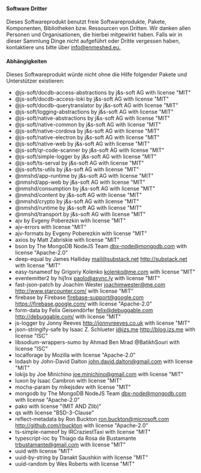 #### Software Dritter

Dieses Softwareprodukt benutzt freie Softwareprodukte, Pakete, Komponenten, Bibliotheken bzw. Ressourcen von Dritten. Wir danken allen Personen und Organisationen, die hierbei mitgewirkt haben. Falls wir in dieser Sammlung Dinge nicht aufgeführt oder Dritte vergessen haben, kontaktiere uns bitte über [info@enmeshed.eu.](mailto:info@enmeshed.eu)

#### Abhängigkeiten

Dieses Softwareprodukt würde nicht ohne die Hilfe folgender Pakete und Unterstützer existieren:

- @js-soft/docdb-access-abstractions by j&s-soft AG with license "MIT"
- @js-soft/docdb-access-loki by j&s-soft AG with license "MIT"
- @js-soft/docdb-querytranslator by j&s-soft AG with license "MIT"
- @js-soft/logging-abstractions by j&s-soft AG with license "MIT"
- @js-soft/native-abstractions by j&s-soft AG with license "MIT"
- @js-soft/native-common by j&s-soft AG with license "MIT"
- @js-soft/native-cordova by j&s-soft AG with license "MIT"
- @js-soft/native-electron by j&s-soft AG with license "MIT"
- @js-soft/native-web by j&s-soft AG with license "MIT"
- @js-soft/qr-code-scanner by j&s-soft AG with license "MIT"
- @js-soft/simple-logger by j&s-soft AG with license "MIT"
- @js-soft/ts-serval by j&s-soft AG with license "MIT"
- @js-soft/ts-utils by j&s-soft AG with license "MIT"
- @nmshd/app-runtime by j&s-soft AG with license "MIT"
- @nmshd/app-web by j&s-soft AG with license "MIT"
- @nmshd/consumption by j&s-soft AG with license "MIT"
- @nmshd/content by j&s-soft AG with license "MIT"
- @nmshd/crypto by j&s-soft AG with license "MIT"
- @nmshd/runtime by j&s-soft AG with license "MIT"
- @nmshd/transport by j&s-soft AG with license "MIT"
- ajv by Evgeny Poberezkin with license "MIT"
- ajv-errors with license "MIT"
- ajv-formats by Evgeny Poberezkin with license "MIT"
- axios by Matt Zabriskie with license "MIT"
- bson by The MongoDB NodeJS Team dbx-node@mongodb.com with license "Apache-2.0"
- deep-equal by James Halliday mail@substack.net http://substack.net with license "MIT"
- easy-tsnameof by Grigoriy Kolenko kolenko@me.com with license "MIT"
- eventemitter2 by hij1nx paolo@async.ly with license "MIT"
- fast-json-patch by Joachim Wester joachimwester@me.com http://www.starcounter.com/ with license "MIT"
- firebase by Firebase firebase-support@google.com https://firebase.google.com/ with license "Apache-2.0"
- form-data by Felix Geisendörfer felix@debuggable.com http://debuggable.com/ with license "MIT"
- js-logger by Jonny Reeves http://jonnyreeves.co.uk with license "MIT"
- json-stringify-safe by Isaac Z. Schlueter i@izs.me http://blog.izs.me with license "ISC"
- libsodium-wrappers-sumo by Ahmad Ben Mrad @BatikhSouri with license "ISC"
- localforage by Mozilla with license "Apache-2.0"
- lodash by John-David Dalton john.david.dalton@gmail.com with license "MIT"
- lokijs by Joe Minichino joe.minichino@gmail.com with license "MIT"
- luxon by Isaac Cambron with license "MIT"
- mocha-param by mikejsdev with license "MIT"
- mongodb by The MongoDB NodeJS Team dbx-node@mongodb.com with license "Apache-2.0"
- pako with license "(MIT AND Zlib)"
- qs with license "BSD-3-Clause"
- reflect-metadata by Ron Buckton ron.buckton@microsoft.com http://github.com/rbuckton with license "Apache-2.0"
- ts-simple-nameof by IRCraziestTaxi with license "MIT"
- typescript-ioc by Thiago da Rosa de Bustamante trbustamante@gmail.com with license "MIT"
- uuid with license "MIT"
- uuid-by-string by Danakt Saushkin with license "MIT"
- uuid-random by Wes Roberts with license "MIT"

